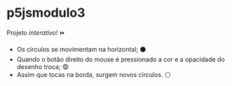 # p5jsmodulo3

Projeto *interativo!* ⏩

- Os círculos se movimentam na horizontal; ⚫
- Quando o botão direito do mouse é pressionado a cor e a opacidade do desenho troca; 😨
- Assim que tocas na borda, surgem novos círculos. ⚪

